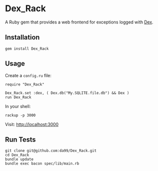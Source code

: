 
Dex\_Rack
================

A Ruby gem that provides a web frontend for exceptions logged with 
[Dex](https://github.com/da99/Dex).

Installation
------------

    gem install Dex_Rack

Usage
------

Create a `config.ru` file:

    require "Dex_Rack"

    Dex_Rack.set :dex, ( Dex.db("My.SQLITE.file.db") && Dex )
    run Dex_Rack

In your shell:

    rackup -p 3000

Visit: [http://localhost:3000](http://localhost:3000)

Run Tests
---------

    git clone git@github.com:da99/Dex_Rack.git
    cd Dex_Rack
    bundle update
    bundle exec bacon spec/lib/main.rb



